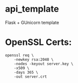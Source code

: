 # api_template
Flask + GUnicorn template

# OpenSSL Certs:
```
openssl req \
	-newkey rsa:2048 \
	-nodes -keyout server.key \
    -x509 \
	-days 365 \
	-out server.crt
```
